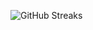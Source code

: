 ![GitHub Streaks](https://github-streaks-mqc9.onrender.com/streak/happilli/image?theme=midnight&cache_bust=1743823859&lang=ja)
